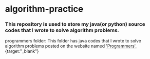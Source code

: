 # algorithm-practice  
### This repository is used to store my java(or python) source codes that I wrote to solve algorithm problems.
programmers folder: This folder has java codes that I wrote to solve algorithm problems posted on the website named ['Programmers'.](https://programmers.co.kr/learn/challenges){target:"_blank"}
